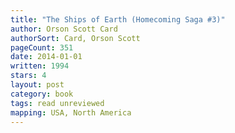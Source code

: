 ```yaml
---
title: "The Ships of Earth (Homecoming Saga #3)"
author: Orson Scott Card
authorSort: Card, Orson Scott
pageCount: 351
date: 2014-01-01
written: 1994
stars: 4
layout: post
category: book
tags: read unreviewed
mapping: USA, North America
---
```

